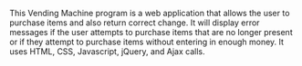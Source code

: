 This Vending Machine program is a web application that allows the user to purchase items and also return correct change.  It will display error messages if the user attempts to purchase items that are no longer present or if they attempt to purchase items without entering in enough money.  It uses HTML, CSS, Javascript, jQuery, and Ajax calls.
